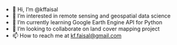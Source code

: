 - 👋 Hi, I’m @kffaisal
- 👀 I’m interested in remote sensing and geospatial data science
- 🌱 I’m currently learning Google Earth Engine API for Python
- 💞️ I’m looking to collaborate on land cover mapping project
- 📫 How to reach me at kf.faisal@gmail.com

<!---
kffaisal/kffaisal is a ✨ special ✨ repository because its `README.md` (this file) appears on your GitHub profile.
You can click the Preview link to take a look at your changes.
--->

